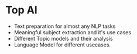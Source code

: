 # Top AI

- Text preparation for almost any NLP tasks
- Meaningful subject extraction and it's use cases
- Different Topic models and their analysis
- Language Model for different usecases.